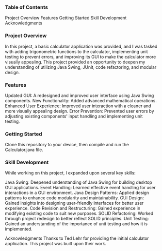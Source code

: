 ### Table of Contents ###
Project Overview
Features
Getting Started
Skill Development
Acknowledgments

### Project Overview ###
In this project, a basic calculator application was provided, and I was tasked with adding trigonometric functions to the calculator, implementing unit testing to prevent errors, and improving its GUI to make the calculator more visually appealing. This project provided an opportunity to deepen my understanding of utilizing Java Swing, JUnit, code refactoring, and modular design.

### Features ###
Updated GUI: A redesigned and improved user interface using Java Swing components.
New Functionality: Added advanced mathematical operations.
Enhanced User Experience: Improved user interaction with a cleaner and more visually appealing design.
Error Prevention: Prevented user errors by adjusting existing components' input handling and implementing unit testing.

### Getting Started ###
Clone this repository to your device, then compile and run the Calculator.java file.

### Skill Development ###
While working on this project, I expanded upon several key skills:

Java Swing: Deepened understanding of Java Swing for building desktop GUI applications.
Event Handling: Learned effective event handling for user interactions in a GUI environment.
Java Design Patterns: Applied design patterns to enhance code modularity and maintainability.
GUI Design: Gained insights into designing user-friendly interfaces for better user experience.
Code Revision and Restructuring: Gained experience in modifying existing code to suit new purposes.
SOLID Refactoring: Worked through project redesign to better reflect SOLID principles.
Unit Testing: Gained an understanding of the importance of unit testing and how it is implemented.

Acknowledgments
Thanks to Ted Lehr for providing the initial calculator application. This project was built upon their work.
